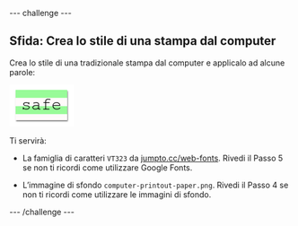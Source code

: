 --- challenge ---
## Sfida: Crea lo stile di una stampa dal computer

Crea lo stile di una tradizionale stampa dal computer e applicalo ad alcune parole:

![screenshot](images/letter-fonts-printout.png)

Ti servirà:

+ La famiglia di caratteri `VT323` da <a href="http://jumpto.cc/web-fonts" target="_blank">jumpto.cc/web-fonts</a>. Rivedi il Passo 5 se non ti ricordi come utilizzare Google Fonts.

+ L’immagine di sfondo `computer-printout-paper.png`. Rivedi il Passo 4 se non ti ricordi come utilizzare le immagini di sfondo. 	

--- /challenge ---